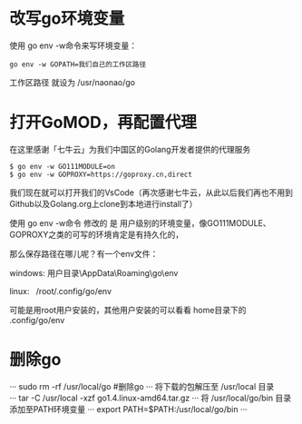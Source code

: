 # 改写go环境变量
使用 go env -w命令来写环境变量：
```
go env -w GOPATH=我们自己的工作区路径
```
工作区路径 就设为 /usr/naonao/go

# 打开GoMOD，再配置代理
在这里感谢「七牛云」为我们中国区的Golang开发者提供的代理服务
```
$ go env -w GO111MODULE=on
$ go env -w GOPROXY=https://goproxy.cn,direct
```
我们现在就可以打开我们的VsCode（再次感谢七牛云，从此以后我们再也不用到Github以及Golang.org上clone到本地进行install了）

使用 go env -w命令 修改的 是 用户级别的环境变量，像GO111MODULE、GOPROXY之类的可写的环境肯定是有持久化的，

那么保存路径在哪儿呢？有一个env文件：

windows: 用户目录\AppData\Roaming\go\env 

linux:   /root/.config/go/env        

可能是用root用户安装的，其他用户安装的可以看看 home目录下的 .config/go/env

# 删除go
···
sudo rm -rf /usr/local/go     #删除go
···
将下载的包解压至 /usr/local 目录   
···
tar -C /usr/local -xzf go1.4.linux-amd64.tar.gz
···
将 /usr/local/go/bin 目录添加至PATH环境变量
···
export PATH=$PATH:/usr/local/go/bin
···
